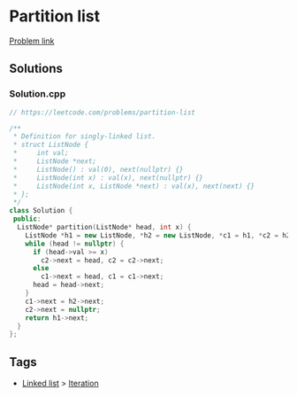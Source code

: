 # Partition list

[Problem link](https://leetcode.com/problems/partition-list)

## Solutions


### Solution.cpp
```cpp
// https://leetcode.com/problems/partition-list

/**
 * Definition for singly-linked list.
 * struct ListNode {
 *     int val;
 *     ListNode *next;
 *     ListNode() : val(0), next(nullptr) {}
 *     ListNode(int x) : val(x), next(nullptr) {}
 *     ListNode(int x, ListNode *next) : val(x), next(next) {}
 * };
 */
class Solution {
 public:
  ListNode* partition(ListNode* head, int x) {
    ListNode *h1 = new ListNode, *h2 = new ListNode, *c1 = h1, *c2 = h2;
    while (head != nullptr) {
      if (head->val >= x)
        c2->next = head, c2 = c2->next;
      else
        c1->next = head, c1 = c1->next;
      head = head->next;
    }
    c1->next = h2->next;
    c2->next = nullptr;
    return h1->next;
  }
};
```
## Tags

* [Linked list](/Collections/linked-list.md#linked-list) > [Iteration](/Collections/linked-list.md#iteration)
